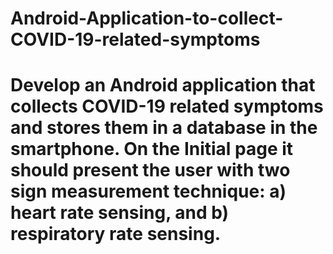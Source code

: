 # Android-Application-to-collect-COVID-19-related-symptoms
# Develop an Android application that collects COVID-19 related symptoms and stores them in a database in the smartphone. On the Initial page it should present the user with two sign measurement technique: a) heart rate sensing, and b) respiratory rate sensing. 

